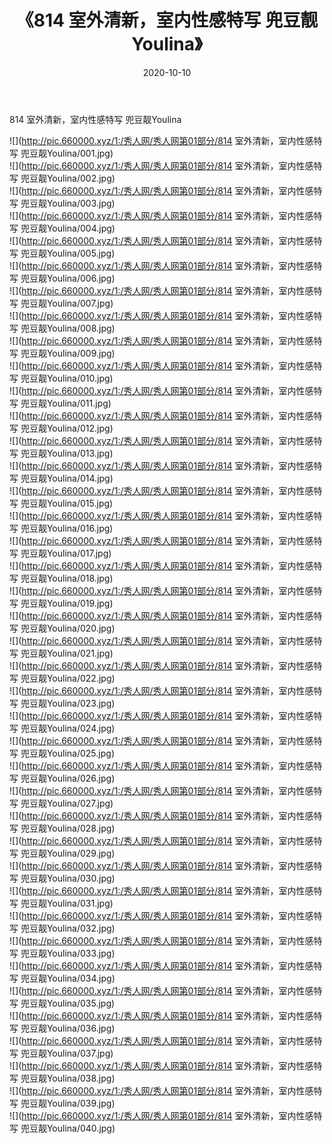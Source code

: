 ﻿---
layout: post
title:  《814 室外清新，室内性感特写 兜豆靓Youlina》
date:   2020-10-10
img: http://pic.660000.xyz/1:/秀人网/秀人网第01部分/814 室外清新，室内性感特写 兜豆靓Youlina/000.jpg
categories: [美女, 清纯, 唯美]
---

814 室外清新，室内性感特写 兜豆靓Youlina

  ![](http://pic.660000.xyz/1:/秀人网/秀人网第01部分/814 室外清新，室内性感特写 兜豆靓Youlina/001.jpg) <br> ![](http://pic.660000.xyz/1:/秀人网/秀人网第01部分/814 室外清新，室内性感特写 兜豆靓Youlina/002.jpg) <br> ![](http://pic.660000.xyz/1:/秀人网/秀人网第01部分/814 室外清新，室内性感特写 兜豆靓Youlina/003.jpg) <br> ![](http://pic.660000.xyz/1:/秀人网/秀人网第01部分/814 室外清新，室内性感特写 兜豆靓Youlina/004.jpg) <br> ![](http://pic.660000.xyz/1:/秀人网/秀人网第01部分/814 室外清新，室内性感特写 兜豆靓Youlina/005.jpg) <br> ![](http://pic.660000.xyz/1:/秀人网/秀人网第01部分/814 室外清新，室内性感特写 兜豆靓Youlina/006.jpg) <br> ![](http://pic.660000.xyz/1:/秀人网/秀人网第01部分/814 室外清新，室内性感特写 兜豆靓Youlina/007.jpg) <br> ![](http://pic.660000.xyz/1:/秀人网/秀人网第01部分/814 室外清新，室内性感特写 兜豆靓Youlina/008.jpg) <br> ![](http://pic.660000.xyz/1:/秀人网/秀人网第01部分/814 室外清新，室内性感特写 兜豆靓Youlina/009.jpg) <br> ![](http://pic.660000.xyz/1:/秀人网/秀人网第01部分/814 室外清新，室内性感特写 兜豆靓Youlina/010.jpg) <br> ![](http://pic.660000.xyz/1:/秀人网/秀人网第01部分/814 室外清新，室内性感特写 兜豆靓Youlina/011.jpg) <br> ![](http://pic.660000.xyz/1:/秀人网/秀人网第01部分/814 室外清新，室内性感特写 兜豆靓Youlina/012.jpg) <br> ![](http://pic.660000.xyz/1:/秀人网/秀人网第01部分/814 室外清新，室内性感特写 兜豆靓Youlina/013.jpg) <br> ![](http://pic.660000.xyz/1:/秀人网/秀人网第01部分/814 室外清新，室内性感特写 兜豆靓Youlina/014.jpg) <br> ![](http://pic.660000.xyz/1:/秀人网/秀人网第01部分/814 室外清新，室内性感特写 兜豆靓Youlina/015.jpg) <br> ![](http://pic.660000.xyz/1:/秀人网/秀人网第01部分/814 室外清新，室内性感特写 兜豆靓Youlina/016.jpg) <br> ![](http://pic.660000.xyz/1:/秀人网/秀人网第01部分/814 室外清新，室内性感特写 兜豆靓Youlina/017.jpg) <br> ![](http://pic.660000.xyz/1:/秀人网/秀人网第01部分/814 室外清新，室内性感特写 兜豆靓Youlina/018.jpg) <br> ![](http://pic.660000.xyz/1:/秀人网/秀人网第01部分/814 室外清新，室内性感特写 兜豆靓Youlina/019.jpg) <br> ![](http://pic.660000.xyz/1:/秀人网/秀人网第01部分/814 室外清新，室内性感特写 兜豆靓Youlina/020.jpg) <br> ![](http://pic.660000.xyz/1:/秀人网/秀人网第01部分/814 室外清新，室内性感特写 兜豆靓Youlina/021.jpg) <br> ![](http://pic.660000.xyz/1:/秀人网/秀人网第01部分/814 室外清新，室内性感特写 兜豆靓Youlina/022.jpg) <br> ![](http://pic.660000.xyz/1:/秀人网/秀人网第01部分/814 室外清新，室内性感特写 兜豆靓Youlina/023.jpg) <br> ![](http://pic.660000.xyz/1:/秀人网/秀人网第01部分/814 室外清新，室内性感特写 兜豆靓Youlina/024.jpg) <br> ![](http://pic.660000.xyz/1:/秀人网/秀人网第01部分/814 室外清新，室内性感特写 兜豆靓Youlina/025.jpg) <br> ![](http://pic.660000.xyz/1:/秀人网/秀人网第01部分/814 室外清新，室内性感特写 兜豆靓Youlina/026.jpg) <br> ![](http://pic.660000.xyz/1:/秀人网/秀人网第01部分/814 室外清新，室内性感特写 兜豆靓Youlina/027.jpg) <br> ![](http://pic.660000.xyz/1:/秀人网/秀人网第01部分/814 室外清新，室内性感特写 兜豆靓Youlina/028.jpg) <br> ![](http://pic.660000.xyz/1:/秀人网/秀人网第01部分/814 室外清新，室内性感特写 兜豆靓Youlina/029.jpg) <br> ![](http://pic.660000.xyz/1:/秀人网/秀人网第01部分/814 室外清新，室内性感特写 兜豆靓Youlina/030.jpg) <br> ![](http://pic.660000.xyz/1:/秀人网/秀人网第01部分/814 室外清新，室内性感特写 兜豆靓Youlina/031.jpg) <br> ![](http://pic.660000.xyz/1:/秀人网/秀人网第01部分/814 室外清新，室内性感特写 兜豆靓Youlina/032.jpg) <br> ![](http://pic.660000.xyz/1:/秀人网/秀人网第01部分/814 室外清新，室内性感特写 兜豆靓Youlina/033.jpg) <br> ![](http://pic.660000.xyz/1:/秀人网/秀人网第01部分/814 室外清新，室内性感特写 兜豆靓Youlina/034.jpg) <br> ![](http://pic.660000.xyz/1:/秀人网/秀人网第01部分/814 室外清新，室内性感特写 兜豆靓Youlina/035.jpg) <br> ![](http://pic.660000.xyz/1:/秀人网/秀人网第01部分/814 室外清新，室内性感特写 兜豆靓Youlina/036.jpg) <br> ![](http://pic.660000.xyz/1:/秀人网/秀人网第01部分/814 室外清新，室内性感特写 兜豆靓Youlina/037.jpg) <br> ![](http://pic.660000.xyz/1:/秀人网/秀人网第01部分/814 室外清新，室内性感特写 兜豆靓Youlina/038.jpg) <br> ![](http://pic.660000.xyz/1:/秀人网/秀人网第01部分/814 室外清新，室内性感特写 兜豆靓Youlina/039.jpg) <br> ![](http://pic.660000.xyz/1:/秀人网/秀人网第01部分/814 室外清新，室内性感特写 兜豆靓Youlina/040.jpg) <br>
